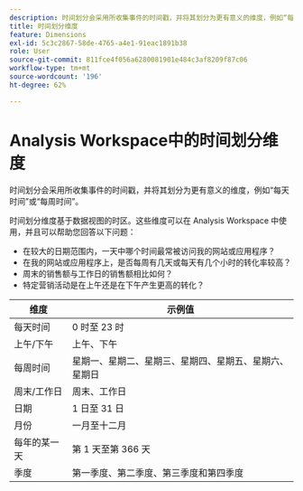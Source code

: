 ```yaml
---
description: 时间划分会采用所收集事件的时间戳，并将其划分为更有意义的维度，例如“每天时间”或“每周时间”。
title: 时间划分维度
feature: Dimensions
exl-id: 5c3c2867-58de-4765-a4e1-91eac1891b38
role: User
source-git-commit: 811fce4f056a6280081901e484c3af8209f87c06
workflow-type: tm+mt
source-wordcount: '196'
ht-degree: 62%

---
```


# Analysis Workspace中的时间划分维度

时间划分会采用所收集事件的时间戳，并将其划分为更有意义的维度，例如“每天时间”或“每周时间”。

时间划分维度基于数据视图的时区。这些维度可以在 Analysis Workspace 中使用，并且可以帮助您回答以下问题：

* 在较大的日期范围内，一天中哪个时间最常被访问我的网站或应用程序？
* 在我的网站或应用程序上，是否每周有几天或每天有几个小时的转化率较高？
* 周末的销售额与工作日的销售额相比如何？
* 特定营销活动是在上午还是在下午产生更高的转化？

| 维度 | 示例值 |
|--- |--- |
| 每天时间 | 0 时至 23 时 |
| 上午/下午 | 上午、下午 |
| 每周时间 | 星期一、星期二、星期三、星期四、星期五、星期六、星期日 |
| 周末/工作日 | 周末、工作日 |
| 日期 | 1 日至 31 日 |
| 月份 | 一月至十二月 |
| 每年的某一天 | 第 1 天至第 366 天 |
| 季度 | 第一季度、第二季度、第三季度和第四季度 |
